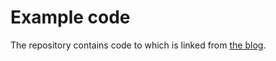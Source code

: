 # Example code

The repository contains code to which is linked from [the blog](https://blog.jorisaerts.com/).